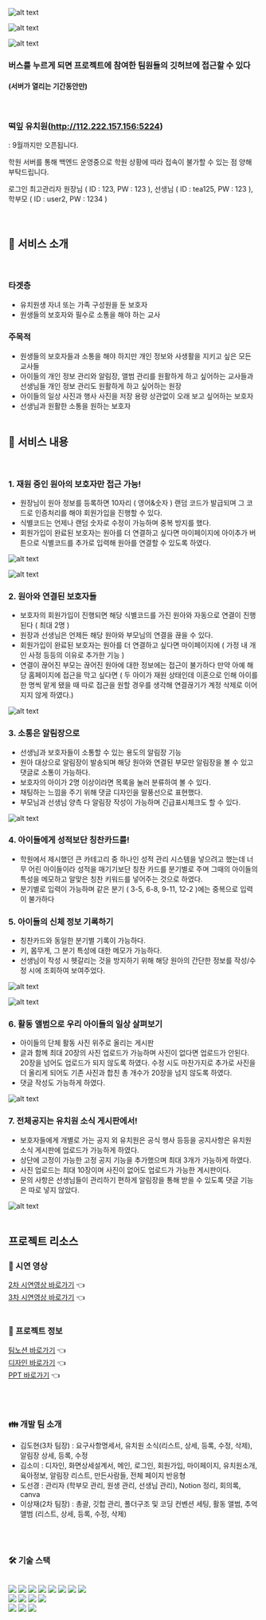 ![alt text](src/assets/image.png)

![alt text](src/assets/image-1.png)

![alt text](src/assets/image-2.png)

### 버스를 누르게 되면 프로젝트에 참여한 팀원들의 깃허브에 접근할 수 있다 <br>

#### (서버가 열리는 기간동안만)

<br>

### 떡잎 유치원(http://112.222.157.156:5224)

: 9월까지만 오픈됩니다.

학원 서버를 통해 백엔드 운영중으로 학원 상황에 따라 접속이 불가할 수 있는 점 양해 부탁드립니다.

로그인 최고관리자 원장님 ( ID : 123, PW : 123 ), 선생님 ( ID : tea125, PW : 123 ), 학부모 ( ID : user2, PW : 1234 )
<br>
<br>
<br>

## 💁 서비스 소개

<br>

### 타겟층

- 유치원생 자녀 또는 가족 구성원을 둔 보호자
- 원생들의 보호자와 필수로 소통을 해야 하는 교사

### 주목적

- 원생들의 보호자들과 소통을 해야 하지만 개인 정보와
  사생활을 지키고 싶은 모든 교사들
- 아이들의 개인 정보 관리와 알림장, 앨범 관리를
  원활하게 하고 싶어하는 교사들과 선생님들 개인 정보 관리도
  원활하게 하고 싶어하는 원장
- 아이들의 일상 사진과 행사 사진을 저장 용량 상관없이
  오래 보고 싶어하는 보호자
- 선생님과 원활한 소통을 원하는 보호자
  <br>
  <br>

## 💚 서비스 내용

<br>

### 1. 재원 중인 원아의 보호자만 접근 가능!

- 원장님이 원아 정보를 등록하면 10자리 ( 영어&숫자 ) 랜덤 코드가 발급되며
  그 코드로 인증처리를 해야 회원가입을 진행할 수 있다.
- 식별코드는 언제나 랜덤 숫자로 수정이 가능하며 중복 방지를 했다.
- 회원가입이 완료된 보호자는 원아를 더 연결하고 싶다면 마이페이지에
  아이추가 버튼으로 식별코드를 추가로 입력해
  원아를 연결할 수 있도록 하였다.
  <br>

![alt text](src/assets/image-3.png)

![alt text](src/assets/image-4.png)

### 2. 원아와 연결된 보호자들

- 보호자의 회원가입이 진행되면 해당 식별코드를 가진 원아와 자동으로
  연결이 진행된다 ( 최대 2명 )
- 원장과 선생님은 언제든 해당 원아와 부모님의 연결을 끊을 수 있다.
- 회원가입이 완료된 보호자는 원아를 더 연결하고 싶다면 마이페이지에
  ( 가정 내 개인 사정 등등의 이유로 추가한 기능 )
- 연결이 끊어진 부모는 끊어진 원아에 대한 정보에는 접근이 불가하다
  만약 아예 해당 홈페이지에 접근을 막고 싶다면
  ( 두 아이가 재원 상태인데 이혼으로 인해 아이를 한 명씩 맡게 됐을 때
  따로 접근을 원할 경우를 생각해 연결끊기가 계정 삭제로 이어지지 않게 하였다.)
  <br>

![alt text](src/assets/image-6.png)

### 3. 소통은 알림장으로

- 선생님과 보호자들이 소통할 수 있는 용도의 알림장 기능
- 원아 대상으로 알림장이 발송되며 해당 원아와 연결된 부모만 알림장을 볼 수 있고
  댓글로 소통이 가능하다.
- 보호자의 아이가 2명 이상이라면 목록을 눌러 분류하여 볼 수 있다.
- 채팅하는 느낌을 주기 위해 댓글 디자인을 말풍선으로 표현했다.
- 부모님과 선생님 양측 다 알림장 작성이 가능하며 긴급표시체크도 할 수 있다.
  <br>

![alt text](src/assets/image-7.png)

### 4. 아이들에게 성적보단 칭찬카드를!

- 학원에서 제시했던 큰 카테고리 중 하나인 성적 관리 시스템을 넣으려고 했는데
  너무 어린 아이들이라 성적을 매기기보단 칭찬 카드를 분기별로 주며
  그때의 아이들의 특성을 메모하고 알맞은 칭찬 키워드를 넣어주는 것으로 하였다.
- 분기별로 입력이 가능하며 같은 분기 ( 3-5, 6-8, 9-11, 12-2 )에는 중복으로 입력이 불가하다

### 5. 아이들의 신체 정보 기록하기

- 칭찬카드와 동일한 분기별 기록이 가능하다.
- 키, 몸무게, 그 분기 특성에 대한 메모가 가능하다.
- 선생님이 작성 시 헷갈리는 것을 방지하기 위해 해당 원아의 간단한 정보를 작성/수정 시에
  조회하여 보여주었다.
  <br>

![alt text](src/assets/image-8.png)

![alt text](src/assets/image-9.png)

### 6. 활동 앨범으로 우리 아이들의 일상 살펴보기

- 아이들의 단체 활동 사진 위주로 올리는 게시판
- 글과 함께 최대 20장의 사진 업로드가 가능하며 사진이 없다면 업로드가 안된다.
  20장을 넘어도 업로드가 되지 않도록 하였다.
  수정 시도 마찬가지로 추가로 사진을 더 올리게 되어도
  기존 사진과 합친 총 개수가 20장을 넘지 않도록 하였다.
- 댓글 작성도 가능하게 하였다.
  <br>

![alt text](src/assets/image-10.png)

### 7. 전체공지는 유치원 소식 게시판에서!

- 보호자들에게 개별로 가는 공지 외 유치원은 공식 행사 등등을 공지사항은
  유치원 소식 게시판에 업로드가 가능하게 하였다.
- 상단에 고정이 가능한 고정 공지 기능을 추가했으며 최대 3개가 가능하게 하였다.
- 사진 업로드는 최대 10장이며 사진이 없어도 업로드가 가능한 게시판이다.
- 문의 사항은 선생님들이 관리하기 편하게 알림장을 통해 받을 수 있도록
  댓글 기능은 따로 넣지 않았다.
  <br>

![alt text](src/assets/image-11.png)
<br>
<br>

## 프로젝트 리소스

### 🎥 시연 영상

[2차 시연영상 바로가기](https://youtu.be/SdolCKqjZKw) 👈  
[3차 시연영상 바로가기](https://youtu.be/bYq38cG8pIk) 👈
<br />
<br />

### 📂 프로젝트 정보

[팀노션 바로가기](https://alert-stomach-4e6.notion.site/2-3-f77ee2e63bbc41ee8667735ac3a8b81f) 👈  
[디자인 바로가기](https://www.figma.com/design/gIZngWcEB3WWjHjJ1UmXx7/2%2C3%EC%B0%A8-%ED%94%84%EB%A1%9C%EC%A0%9D%ED%8A%B8-%EB%96%A1%EC%9E%8E%EC%9C%A0%EC%B9%98%EC%9B%90?node-id=579-1919&t=KhIIaacedtQX7fz4-0) 👈  
[PPT 바로가기](https://www.canva.com/design/DAF_L45HXSk/qaMc76qKsI1uzQs_9YhGkw/view) 👈

<br>
<br>

### 👪 개발 팀 소개

- 김도현(3차 팀장) : 요구사항명세서, 유치원 소식(리스트, 상세, 등록, 수정, 삭제), 알림장 상세, 등록, 수정
- 김소미 : 디자인, 화면상세설계서, 메인, 로그인, 회원가입, 마이페이지, 유치원소개, 육아정보, 알림장 리스트, 만든사람들, 전체 페이지 반응형
- 도선경 : 관리자 (학부모 관리, 원생 관리, 선생님 관리), Notion 정리, 회의록, canva
- 이상재(2차 팀장) : 총괄, 깃헙 관리, 폴더구조 및 코딩 컨벤션 세팅, 활동 앨범, 추억 앨범 (리스트, 상세, 등록, 수정, 삭제)

<br/>
<br/>

### 🛠 기술 스택

<br> 
<div>
<img src="https://img.shields.io/badge/HTML5-E34F26?style=for-the-badge&logo=HTML5&logoColor=white">
<img src="https://img.shields.io/badge/CSS3-1572B6?style=for-the-badge&logo=CSS3&logoColor=white">
<img src="https://img.shields.io/badge/Javascript-F7DF1E?style=for-the-badge&logo=Javascript&logoColor=white">
<img src="https://img.shields.io/badge/React-61DAFB?style=for-the-badge&logo=React&logoColor=white">

<img src="https://img.shields.io/badge/Sass-CC6699?style=for-the-badge&logo=Sass&logoColor=white">
<img src="https://img.shields.io/badge/StyledComponents-DB7093?style=for-the-badge&logo=StyledComponents&logoColor=white">
<img src="https://img.shields.io/badge/Redux-764ABC?style=for-the-badge&logo=Redux&logoColor=white">
<img src="https://img.shields.io/badge/Firebase-FFCA28?style=for-the-badge&logo=Firebase&logoColor=white">
<br>
<img src="https://img.shields.io/badge/Git-F05032?style=for-the-badge&logo=Git&logoColor=white">
<img src="https://img.shields.io/badge/Github-181717?style=for-the-badge&logo=Github&logoColor=white">
<img src="https://img.shields.io/badge/Notion-000000?style=for-the-badge&logo=Notion&logoColor=white">
<img src="https://img.shields.io/badge/Slack-4A154B?style=for-the-badge&logo=Slack&logoColor=white">
<br/>
<img src="https://img.shields.io/badge/Prettier-F7B93E?style=for-the-badge&logo=Prettier&logoColor=white">
<img src="https://img.shields.io/badge/Eslint-4B32C3?style=for-the-badge&logo=Eslint&logoColor=white">
<img src="https://img.shields.io/badge/Figma-F24E1E?style=for-the-badge&logo=Figma&logoColor=white">
<br/>
</div>
